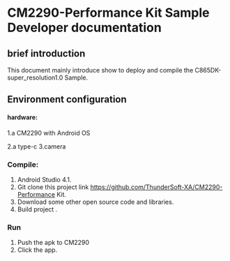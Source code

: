 # CM2290-Performance Kit Sample Developer documentation
## brief introduction
This document mainly introduce show to deploy and compile the C865DK-super_resolution1.0 Sample.

## Environment configuration

#### hardware:

1.a CM2290 with Android OS

2.a type-c 
3.camera

### Compile:

1. Android Studio 4.1.
2. Git clone this project link https://github.com/ThunderSoft-XA/CM2290-Performance Kit.
3. Download some other open source code and libraries.
4. Build project .

### Run
1. Push the apk to CM2290
2. Click the app.
